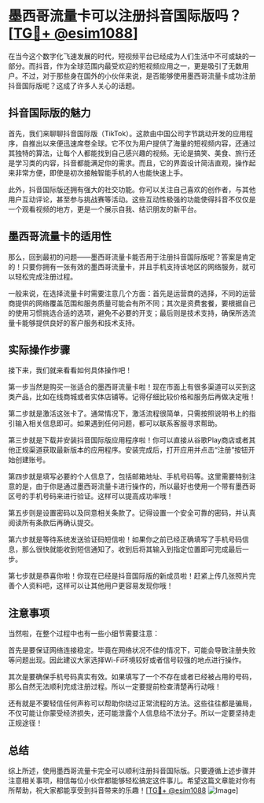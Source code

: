 # 墨西哥流量卡可以注册抖音国际版吗？[[TG💪+ @esim1088](https://t.me/s/esim1088)]

在当今这个数字化飞速发展的时代，短视频平台已经成为人们生活中不可或缺的一部分。而抖音，作为全球范围内最受欢迎的短视频应用之一，更是吸引了无数用户。不过，对于那些身在国外的小伙伴来说，是否能够使用墨西哥流量卡成功注册抖音国际版呢？这成了许多人关心的话题。

## 抖音国际版的魅力

首先，我们来聊聊抖音国际版（TikTok）。这款由中国公司字节跳动开发的应用程序，自推出以来便迅速席卷全球。它不仅为用户提供了海量的短视频内容，还通过其独特的算法，让每个人都能找到自己感兴趣的视频。无论是搞笑、美食、旅行还是学习类的内容，抖音都能满足你的需求。而且，它的界面设计简洁直观，操作起来非常方便，即使是初次接触智能手机的人也能快速上手。

此外，抖音国际版还拥有强大的社交功能。你可以关注自己喜欢的创作者，与其他用户互动评论，甚至参与挑战赛等活动。这些互动性极强的功能使得抖音不仅仅是一个观看视频的地方，更是一个展示自我、结识朋友的新平台。

## 墨西哥流量卡的适用性

那么，回到最初的问题——墨西哥流量卡能否用于注册抖音国际版呢？答案是肯定的！只要你拥有一张有效的墨西哥流量卡，并且手机支持该地区的网络服务，就可以轻松完成注册过程。

一般来说，在选择流量卡时需要注意几个方面：首先是运营商的选择，不同的运营商提供的网络覆盖范围和服务质量可能会有所不同；其次是资费套餐，要根据自己的使用习惯挑选合适的选项，避免不必要的开支；最后则是技术支持，确保所选流量卡能够提供良好的客户服务和技术支持。

## 实际操作步骤

接下来，我们就来看看如何具体操作吧！

第一步当然是购买一张适合的墨西哥流量卡啦！现在市面上有很多渠道可以买到这类产品，比如在线商城或者实体店铺等。记得仔细比较价格和服务后再做决定哦！

第二步就是激活这张卡了。通常情况下，激活流程很简单，只需按照说明书上的指引输入相关信息即可。如果遇到任何问题，都可以联系客服寻求帮助。

第三步就是下载并安装抖音国际版应用程序啦！你可以直接从谷歌Play商店或者其他正规渠道获取最新版本的应用程序。安装完成后，打开应用并点击“注册”按钮开始创建账号。

第四步就是填写必要的个人信息了，包括邮箱地址、手机号码等。这里需要特别注意的是，由于你是通过墨西哥流量卡进行操作的，所以最好也使用一个带有墨西哥区号的手机号码来进行验证。这样可以提高成功率哦！

第五步则是设置密码以及同意相关条款了。记得设置一个安全可靠的密码，并认真阅读所有条款后再确认提交。

第六步就是等待系统发送验证码短信啦！如果你之前已经正确填写了手机号码信息，那么很快就能收到短信通知了。收到后将其输入到指定位置即可完成最后一步。

第七步就是恭喜你啦！你现在已经是抖音国际版的新成员啦！赶紧上传几张照片完善个人资料吧，这样可以让其他用户更容易发现你哦！

## 注意事项

当然啦，在整个过程中也有一些小细节需要注意：

首先是要保证网络连接稳定。毕竟在网络状况不佳的情况下，可能会导致注册失败等问题出现。因此建议大家选择Wi-Fi环境较好或者信号较强的地点进行操作。

其次是要确保手机号码真实有效。如果填写了一个不存在或者已经被占用的号码，那么自然无法顺利完成注册过程。所以一定要提前检查清楚再行动哦！

还有就是不要轻信任何声称可以帮助你绕过正常流程的方法。这些往往都是骗局，不仅可能让你蒙受经济损失，还可能泄露个人信息给不法分子。所以一定要坚持走正规途径！

## 总结

综上所述，使用墨西哥流量卡完全可以顺利注册抖音国际版。只要遵循上述步骤并注意相关事项，相信每位小伙伴都能够轻松搞定这件事儿。希望这篇文章能对你有所帮助，祝大家都能享受到抖音带来的乐趣！[[TG💪+ @esim1088](https://t.me/s/esim1088) ![Image](https://i.postimg.cc/4NQfJmqS/Snipaste-2025-05-13-00-14-12.png)]